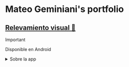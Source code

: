 # Mateo Geminiani's portfolio

## [Relevamiento visual 🏡](https://mat30gg.github.io/rel_vis/)

> [!IMPORTANT]
> Disponible en Android

<details>
  <summary>Sobre la app</summary> 
  
  Realiza comentarios y sugerencias sobre el edificio con esta app!
  
  Con esta app podras:
  - 📸 Tomar fotos del edificio y realizar un comentario de este.
  - ⭐ Marcar como favorito posteos de otros usuarios.
  - 📊 Ver estadisticas de las publicaciones.

</details>
